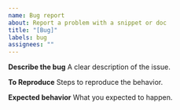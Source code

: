 ```yaml
---
name: Bug report
about: Report a problem with a snippet or doc
title: "[Bug]"
labels: bug
assignees: ""
---
```


**Describe the bug**
A clear description of the issue.

**To Reproduce**
Steps to reproduce the behavior.

**Expected behavior**
What you expected to happen.
